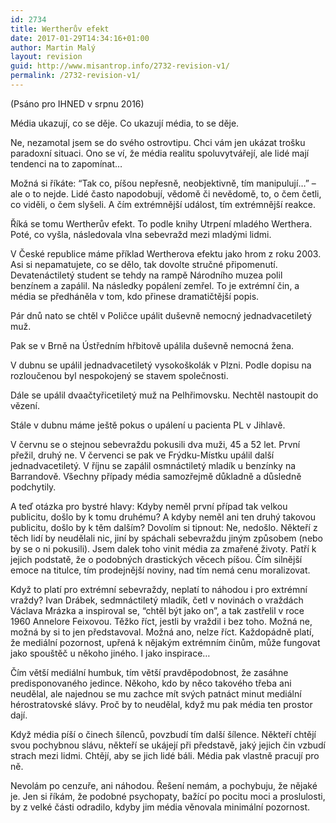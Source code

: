 ```yaml
---
id: 2734
title: Wertherův efekt
date: 2017-01-29T14:34:16+01:00
author: Martin Malý
layout: revision
guid: http://www.misantrop.info/2732-revision-v1/
permalink: /2732-revision-v1/
---
```

<span style="font-weight: 400;">(Psáno pro IHNED v srpnu 2016)</span>

<span style="font-weight: 400;">Média ukazují, co se děje. Co ukazují média, to se děje.</span>

<span style="font-weight: 400;">Ne, nezamotal jsem se do svého ostrovtipu. Chci vám jen ukázat trošku paradoxní situaci. Ono se ví, že média realitu spoluvytvářejí, ale lidé mají tendenci na to zapomínat…</span>

<span style="font-weight: 400;">Možná si říkáte: “Tak co, píšou nepřesně, neobjektivně, tím manipulují…” &#8211; ale o to nejde. Lidé často napodobují, vědomě či nevědomě, to, o čem četli, co viděli, o čem slyšeli. A čím extrémnější událost, tím extrémnější reakce.</span>

<span style="font-weight: 400;">Říká se tomu Wertherův efekt. To podle knihy Utrpení mladého Werthera. Poté, co vyšla, následovala vlna sebevražd mezi mladými lidmi. </span>

<span style="font-weight: 400;">V České republice máme příklad Wertherova efektu jako hrom z roku 2003. Asi si nepamatujete, co se dělo, tak dovolte stručné připomenutí. Devatenáctiletý student se tehdy na rampě Národního muzea polil benzínem a zapálil. Na následky popálení zemřel. To je extrémní čin, a média se předháněla v tom, kdo přinese dramatičtější popis.</span>

<span style="font-weight: 400;">Pár dnů nato se chtěl v Poličce upálit duševně nemocný jednadvacetiletý muž.</span>

<span style="font-weight: 400;">Pak se v Brně na Ústředním hřbitově upálila duševně nemocná žena.</span>

<span style="font-weight: 400;">V dubnu se upálil jednadvacetiletý vysokoškolák v Plzni. Podle dopisu na rozloučenou byl nespokojený se stavem společnosti.</span>

<span style="font-weight: 400;">Dále se upálil dvaačtyřicetiletý muž na Pelhřimovsku. Nechtěl nastoupit do vězení.</span>

<span style="font-weight: 400;">Stále v dubnu máme ještě pokus o upálení u pacienta PL v Jihlavě.</span>

<span style="font-weight: 400;">V červnu se o stejnou sebevraždu pokusili dva muži, 45 a 52 let. První přežil, druhý ne. V červenci se pak ve Frýdku-Místku upálil další jednadvacetiletý. V říjnu se zapálil osmnáctiletý mladík u benzínky na Barrandově. Všechny případy média samozřejmě důkladně a důsledně podchytily. </span>

<span style="font-weight: 400;">A teď otázka pro bystré hlavy: Kdyby neměl první případ tak velkou publicitu, došlo by k tomu druhému? A kdyby neměl ani ten druhý takovou publicitu, došlo by k těm dalším? Dovolím si tipnout: Ne, nedošlo. Někteří z těch lidí by neudělali nic, jiní by spáchali sebevraždu jiným způsobem (nebo by se o ni pokusili). Jsem dalek toho vinit média za zmařené životy. Patří k jejich podstatě, že o podobných drastických věcech píšou. Čím silnější emoce na titulce, tím prodejnější noviny, nad tím nemá cenu moralizovat.</span>

<span style="font-weight: 400;">Když to platí pro extrémní sebevraždy, neplatí to náhodou i pro extrémní vraždy? Ivan Drábek, sedmnáctiletý mladík, četl v novinách o vraždách Václava Mrázka a inspiroval se, “chtěl být jako on”, a tak zastřelil v roce 1960 Annelore Feixovou. Těžko říct, jestli by vraždil i bez toho. Možná ne, možná by si to jen představoval. Možná ano, nelze říct. Každopádně platí, že mediální pozornost, upřená k nějakým extrémním činům, může fungovat jako spouštěč u někoho jiného. I jako inspirace…</span>

<span style="font-weight: 400;">Čím větší mediální humbuk, tím větší pravděpodobnost, že zasáhne predisponovaného jedince. Někoho, kdo by něco takového třeba ani neudělal, ale najednou se mu zachce mít svých patnáct minut mediální hérostratovské slávy. Proč by to neudělal, když mu pak média ten prostor dají.</span>

<span style="font-weight: 400;">Když média píší o činech šílenců, povzbudí tím další šílence. Někteří chtějí svou pochybnou slávu, někteří se ukájejí při představě, jaký jejich čin vzbudí strach mezi lidmi. Chtějí, aby se jich lidé báli. Média pak vlastně pracují pro ně.</span>

<span style="font-weight: 400;">Nevolám po cenzuře, ani náhodou. Řešení nemám, a pochybuju, že nějaké je. Jen si říkám, že podobné psychopaty, bažící po pocitu moci a proslulosti, by z velké části odradilo, kdyby jim média věnovala minimální pozornost.</span>